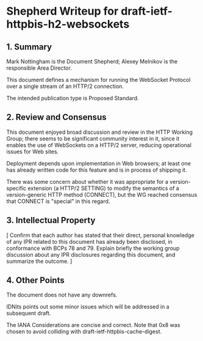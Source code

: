 # Shepherd Writeup for draft-ietf-httpbis-h2-websockets

## 1. Summary

Mark Nottingham is the Document Shepherd; Alexey Melnikov is the responsible Area Director.

This document defines a mechanism for running the WebSocket Protocol over a single stream of an
HTTP/2 connection.

The intended publication type is Proposed Standard.

## 2. Review and Consensus

This document enjoyed broad discussion and review in the HTTP Working Group; there seems to be
significant community interest in it, since it enables the use of WebSockets on a HTTP/2 server,
reducing operational issues for Web sites.

Deployment depends upon implementation in Web browsers; at least one has already written code for
this feature and is in process of shipping it.

There was some concern about whether it was appropriate for a version-specific extension (a HTTP/2
SETTING) to modify the semantics of a version-generic HTTP method (CONNECT), but the WG reached
consensus that CONNECT is "special" in this regard.

## 3. Intellectual Property

[ Confirm that each author has stated that their direct, personal knowledge of any IPR related to this document has already been disclosed, in conformance with BCPs 78 and 79. Explain briefly the working group discussion about any IPR disclosures regarding this document, and summarize the outcome. ]

## 4. Other Points

The document does not have any downrefs.

IDNits points out some minor issues which will be addressed in a subsequent draft.

The IANA Considerations are concise and correct. Note that 0x8 was chosen to avoid colliding with
draft-ietf-httpbis-cache-digest.

